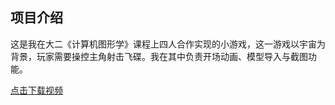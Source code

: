 ## 项目介绍

这是我在大二《计算机图形学》课程上四人合作实现的小游戏，这一游戏以宇宙为背景，玩家需要操控主角射击飞碟。我在其中负责开场动画、模型导入与截图功能。

[点击下载视频](../assets/CGgame.mp4)
